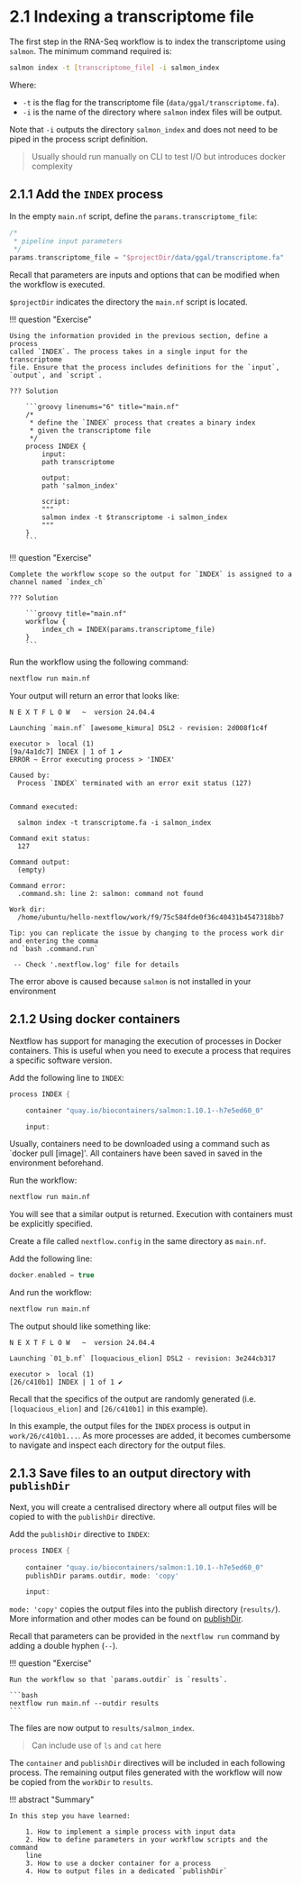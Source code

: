 # 2.1 Indexing a transcriptome file

The first step in the RNA-Seq workflow is to index the transcriptome
using `salmon`. The minimum command required is:  

```bash
salmon index -t [transcriptome_file] -i salmon_index
```

Where:  

- `-t` is the flag for the transcriptome file (`data/ggal/transcriptome.fa`).  
- `-i` is the name of the directory where `salmon` index files will be output.  

Note that `-i` outputs the directory `salmon_index` and does not need to be 
piped in the process script definition.

> Usually should run manually on CLI to test I/O but introduces docker
complexity

## 2.1.1 Add the `INDEX` process

In the empty `main.nf` script, define the `params.transcriptome_file`:  

```groovy linenums="1" title="main.nf"
/*
 * pipeline input parameters
 */
params.transcriptome_file = "$projectDir/data/ggal/transcriptome.fa"
```

Recall that parameters are inputs and options that can be modified when the
workflow is executed.  

`$projectDir` indicates the directory the `main.nf` script is located.

!!! question "Exercise"

    Using the information provided in the previous section, define a process
    called `INDEX`. The process takes in a single input for the transcriptome
    file. Ensure that the process includes definitions for the `input`,
    `output`, and `script`.  

    ??? Solution

        ```groovy linenums="6" title="main.nf"
        /*
         * define the `INDEX` process that creates a binary index
         * given the transcriptome file
         */
        process INDEX {
            input:
            path transcriptome
            
            output:
            path 'salmon_index'
            
            script:
            """
            salmon index -t $transcriptome -i salmon_index
            """
        }
        ```

!!! question "Exercise"

    Complete the workflow scope so the output for `INDEX` is assigned to a
    channel named `index_ch`

    ??? Solution

        ```groovy title="main.nf"
        workflow {
            index_ch = INDEX(params.transcriptome_file)
        }
        ```

Run the workflow using the following command:  

```bash
nextflow run main.nf
```  

Your output will return an error that looks like:  

```console title="Output"
N E X T F L O W   ~  version 24.04.4

Launching `main.nf` [awesome_kimura] DSL2 - revision: 2d008f1c4f

executor >  local (1)
[9a/4a1dc7] INDEX | 1 of 1 ✔
ERROR ~ Error executing process > 'INDEX'

Caused by:                                    
  Process `INDEX` terminated with an error exit status (127)


Command executed:

  salmon index -t transcriptome.fa -i salmon_index

Command exit status:
  127

Command output:
  (empty)

Command error:                                
  .command.sh: line 2: salmon: command not found

Work dir:                                     
  /home/ubuntu/hello-nextflow/work/f9/75c584fde0f36c40431b4547318bb7

Tip: you can replicate the issue by changing to the process work dir and entering the comma
nd `bash .command.run` 

 -- Check '.nextflow.log' file for details

```

The error above is caused because `salmon` is not installed in your environment

## 2.1.2 Using docker containers  

Nextflow has support for managing the execution of processes in Docker
containers. This is useful when you need to execute a process that requires a
specific software version.  

Add the following line to `INDEX`:  

```groovy title="main.nf"
process INDEX {

    container "quay.io/biocontainers/salmon:1.10.1--h7e5ed60_0"

    input:
```

Usually, containers need to be downloaded using a command such as
`docker pull [image]'. All containers have been saved in saved in the
environment beforehand.  

Run the workflow:  

```bash
nextflow run main.nf
```  

You will see that a similar output is returned. Execution with containers must
be explicitly specified.  

Create a file called `nextflow.config` in the same directory as `main.nf`.  

Add the following line:  

```groovy linenums="1" title="nextflow.config"
docker.enabled = true
```

And run the workflow:  

```bash
nextflow run main.nf
```  

The output should like something like:  

```console title="Output"
N E X T F L O W   ~  version 24.04.4

Launching `01_b.nf` [loquacious_elion] DSL2 - revision: 3e244cb317

executor >  local (1)
[26/c410b1] INDEX | 1 of 1 ✔

```

Recall that the specifics of the output are randomly generated (i.e.
`[loquacious_elion]` and `[26/c410b1]` in this example).

In this example, the output files for the `INDEX` process is output in
`work/26/c410b1...`. As more processes are added, it becomes cumbersome to
navigate and inspect each directory for the output files.  

## 2.1.3 Save files to an output directory with `publishDir`  

Next, you will create a centralised directory where all output files will be
copied to with the `publishDir` directive.  

Add the `publishDir` directive to `INDEX`:  

```groovy title="main.nf"
process INDEX {
    
    container "quay.io/biocontainers/salmon:1.10.1--h7e5ed60_0"
    publishDir params.outdir, mode: 'copy'

    input:
```

`mode: 'copy'` copies the output files into the publish directory (`results/`).
More information and other modes can be found on
[publishDir](https://www.nextflow.io/docs/latest/process.html#publishdir).

Recall that parameters can be provided in the `nextflow run` command by adding
a double hyphen (`--`).  


!!! question "Exercise"

    Run the workflow so that `params.outdir` is `results`.  

    ```bash
    nextflow run main.nf --outdir results
    ```  

The files are now output to `results/salmon_index`.  

> Can include use of `ls` and `cat` here  

The `container` and `publishDir` directives will be included in each following process. The
remaining output files generated with the workflow will now be copied from the
`workDir` to `results`.  

!!! abstract "Summary"

    In this step you have learned:  

        1. How to implement a simple process with input data  
        2. How to define parameters in your workflow scripts and the command
        line
        3. How to use a docker container for a process  
        4. How to output files in a dedicated `publishDir`  
